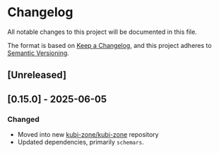 # Changelog
All notable changes to this project will be documented in this file.

The format is based on [Keep a Changelog](https://keepachangelog.com/en/1.0.0/),
and this project adheres to [Semantic Versioning](https://semver.org/spec/v2.0.0.html).

## [Unreleased]

<!--
### Added

### Changed

### Deprecated

### Removed

### Fixed

### Security
-->

## [0.15.0] - 2025-06-05

### Changed

- Moved into new [kubi-zone/kubi-zone]() repository
- Updated dependencies, primarily `schemars`.